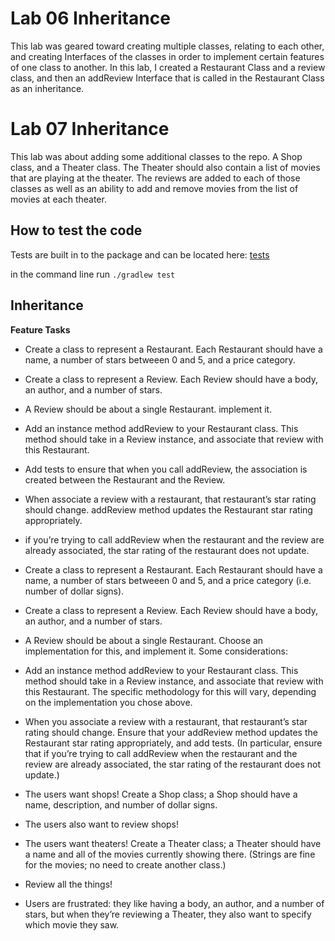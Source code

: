 
# Lab 06 Inheritance

This lab was geared toward creating multiple classes, relating
to each other, and creating Interfaces of the classes in order to
implement certain features of one class to another.
In this lab, I created a Restaurant Class and a review class,
and then an addReview Interface that is called in the
Restaurant Class as an inheritance.

# Lab 07 Inheritance
This lab was about adding some additional classes to the repo. A Shop class, and a Theater
class. The Theater should also contain a list of movies that are playing at the
theater. The reviews are added to each of those classes as well as an ability to
add and remove movies from the list of movies at each theater.

## How to test the code
Tests are built in to the package and can be located here:
[tests](../inheritance/lib/src/test/java/inheritance)

in the command line run
``./gradlew test``



## Inheritance

**Feature Tasks**

- Create a class to represent a Restaurant. Each Restaurant should have a name, a number of stars betweeen 0 and 5, and a price category.

- Create a class to represent a Review. Each Review should have a body, an author, and a number of stars.

- A Review should be about a single Restaurant. implement it.

- Add an instance method addReview to your Restaurant class. This method should take in a Review instance, and associate that review with this Restaurant.

- Add tests to ensure that when you call addReview, the association is created between the Restaurant and the Review.

- When associate a review with a restaurant, that restaurant’s star rating should change. addReview method updates the Restaurant star rating appropriately.

- if you’re trying to call addReview when the restaurant and the review are already associated, the star rating of the restaurant does not update.

- Create a class to represent a Restaurant. Each Restaurant should have a name, a number of stars betweeen 0 and 5, and a price category (i.e. number of dollar signs).

- Create a class to represent a Review. Each Review should have a body, an author, and a number of stars.

- A Review should be about a single Restaurant. Choose an implementation for this, and implement it. Some considerations:

- Add an instance method addReview to your Restaurant class. This method should take in a Review instance, and associate that review with this Restaurant. The specific methodology for this will vary, depending on the implementation you chose above.

- When you associate a review with a restaurant, that restaurant’s star rating should change. Ensure that your addReview method updates the Restaurant star rating appropriately, and add tests. (In particular, ensure that if you’re trying to call addReview when the restaurant and the review are already associated, the star rating of the restaurant does not update.)

- The users want shops! Create a Shop class; a Shop should have a name, description, and number of dollar signs.

- The users also want to review shops!

- The users want theaters! Create a Theater class; a Theater should have a name and all of the movies currently showing there. (Strings are fine for the movies; no need to create another class.)

- Review all the things!

- Users are frustrated: they like having a body, an author, and a number of stars, but when they’re reviewing a Theater, they also want to specify which movie they saw.


